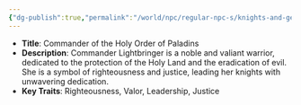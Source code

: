 ```yaml
---
{"dg-publish":true,"permalink":"/world/npc/regular-npc-s/knights-and-generals/paladin-commander-helena-lightbringer/"}
---
```


- **Title**: Commander of the Holy Order of Paladins
- **Description**: Commander Lightbringer is a noble and valiant warrior, dedicated to the protection of the Holy Land and the eradication of evil. She is a symbol of righteousness and justice, leading her knights with unwavering dedication.
- **Key Traits**: Righteousness, Valor, Leadership, Justice